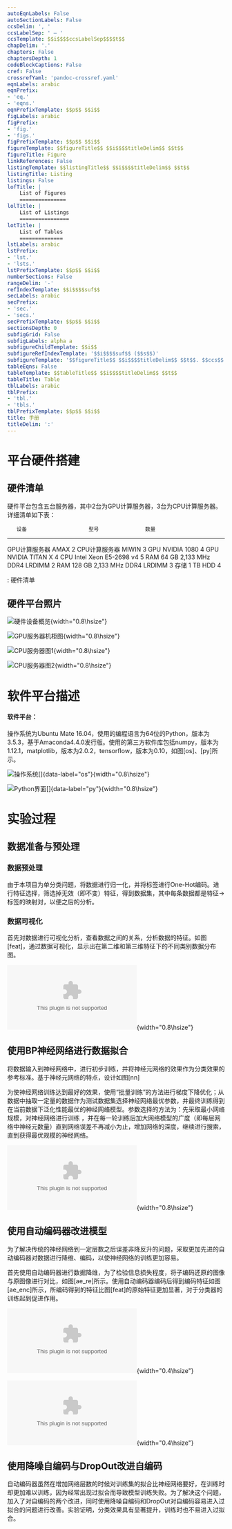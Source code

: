 ```yaml
---
autoEqnLabels: False
autoSectionLabels: False
ccsDelim: ', '
ccsLabelSep: ' — '
ccsTemplate: $$i$$$$ccsLabelSep$$$$t$$
chapDelim: '.'
chapters: False
chaptersDepth: 1
codeBlockCaptions: False
cref: False
crossrefYaml: 'pandoc-crossref.yaml'
eqnLabels: arabic
eqnPrefix:
- 'eq.'
- 'eqns.'
eqnPrefixTemplate: $$p$$ $$i$$
figLabels: arabic
figPrefix:
- 'fig.'
- 'figs.'
figPrefixTemplate: $$p$$ $$i$$
figureTemplate: $$figureTitle$$ $$i$$$$titleDelim$$ $$t$$
figureTitle: Figure
linkReferences: False
listingTemplate: $$listingTitle$$ $$i$$$$titleDelim$$ $$t$$
listingTitle: Listing
listings: False
lofTitle: |
    List of Figures
    ===============
lolTitle: |
    List of Listings
    ================
lotTitle: |
    List of Tables
    ==============
lstLabels: arabic
lstPrefix:
- 'lst.'
- 'lsts.'
lstPrefixTemplate: $$p$$ $$i$$
numberSections: False
rangeDelim: '-'
refIndexTemplate: $$i$$$$suf$$
secLabels: arabic
secPrefix:
- 'sec.'
- 'secs.'
secPrefixTemplate: $$p$$ $$i$$
sectionsDepth: 0
subfigGrid: False
subfigLabels: alpha a
subfigureChildTemplate: $$i$$
subfigureRefIndexTemplate: '$$i$$$$suf$$ ($$s$$)'
subfigureTemplate: '$$figureTitle$$ $$i$$$$titleDelim$$ $$t$$. $$ccs$$'
tableEqns: False
tableTemplate: $$tableTitle$$ $$i$$$$titleDelim$$ $$t$$
tableTitle: Table
tblLabels: arabic
tblPrefix:
- 'tbl.'
- 'tbls.'
tblPrefixTemplate: $$p$$ $$i$$
title: 手册
titleDelim: ':'
---
```


平台硬件搭建
============

硬件清单
--------

硬件平台包含五台服务器，其中2台为GPU计算服务器，3台为CPU计算服务器。详细清单如下表：

       设备                    型号               数量
  --------------- ------------------------------ ------
   GPU计算服务器               AMAX                2
   CPU计算服务器              MIWIN                3
        GPU                NVIDIA 1080             4
        GPU               NVIDIA TITAN X           4
        CPU           Intel Xeon E5-2698 v4        5
        RAM        64 GB 2,133 MHz DDR4 LRDIMM     2
        RAM        128 GB 2,133 MHz DDR4 LRDIMM    3
       存储                  1 TB HDD              4

  : 硬件清单

硬件平台照片
------------

![硬件设备概览](fig/d-overview.jpg){width="0.8\hsize"}

![GPU服务器机柜图](fig/d-gpu.jpg){width="0.8\hsize"}

![CPU服务器图1](fig/d-cpu1.jpg){width="0.8\hsize"}

![CPU服务器图2](fig/d-cpu2.jpg){width="0.8\hsize"}

软件平台描述
============

#### 软件平台：

操作系统为Ubuntu Mate
16.04，使用的编程语言为64位的Python，版本为3.5.3，基于Amaconda4.4.0发行版。使用的第三方软件库包括numpy，版本为1.12.1，matplotlib，版本为2.0.2，tensorflow，版本为0.10，如图\[os\]、\[py\]所示。

![操作系统[]{data-label="os"}](fig/os.png){width="0.8\hsize"}

![Python界面[]{data-label="py"}](fig/python.jpg){width="0.8\hsize"}

实验过程
========

数据准备与预处理
----------------

### 数据预处理

由于本项目为单分类问题，将数据进行归一化，并将标签进行One-Hot编码。进行特征选择，筛选掉无效（即不变）特征，得到数据集，其中每条数据都是特征$\rightarrow$标签的映射对，以便之后的分析。

### 数据可视化

首先对数据进行可视化分析，查看数据之间的关系，分析数据的特征。如图\[feat\]，通过数据可视化，显示出在第二维和第三维特征下的不同类别数据分布图。

![数据特征可视化[]{data-label="feat"}](fig/cd/data_features.eps){width="0.8\hsize"}

使用BP神经网络进行数据拟合
--------------------------

将数据输入到神经网络中，进行初步训练，并将神经元网络的效果作为分类效果的参考标准。基于神经元网络的特点，设计如图\[nn\]

为使神经网络训练达到最好的效果，使用“批量训练”的方法进行梯度下降优化；从数据中抽取一定量的数据作为测试数据集选择神经网络最优参数，并最终训练得到在当前数据下泛化性能最优的神经网络模型。参数选择的方法为：先采取最小网络规模，对神经网络进行训练
，并在每一轮训练后加大网络模型的广度（即每层网络中神经元数量）直到网络误差不再减小为止，增加网络的深度，继续进行搜索，直到获得最优规模的神经网络。

![神经网络故障诊断流程图[]{data-label="nn"}](fig/cd/procedure.eps){width="0.8\hsize"}

使用自动编码器改进模型
----------------------

为了解决传统的神经网络到一定层数之后误差非降反升的问题，采取更加先进的自动编码器对数据进行降维、编码，以使神经网络的训练更加容易。

首先使用自动编码器进行数据降维，为了检验信息损失程度，将子编码还原的图像与原图像进行对比，如图\[ae\_re\]所示。使用自动编码器编码后得到编码特征如图\[ae\_enc\]所示，所编码得到的特征比图\[feat\]的原始特征更加显著，对于分类器的训练起到促进作用。

![自编码还原效果[]{data-label="ae_re"}](fig/cd/autoencoder_restore.eps){width="0.4\hsize"}

![自编码编码后的特征图[]{data-label="ae_enc"}](fig/cd/autoencoder_encoded_features.eps){width="0.4\hsize"}

使用降噪自编码与DropOut改进自编码
---------------------------------

自动编码器虽然在增加网络层数的时候对训练集的拟合比神经网络要好，在训练时却更加难以训练，因为经常出现过拟合而导致模型训练失败。为了解决这个问题，加入了对自编码的两个改进，同时使用降噪自编码和DropOut对自编码容易进入过拟合的问题进行改善。实验证明，分类效果具有显著提升，训练时也不易进入过拟合。
